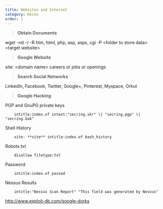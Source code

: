 ```yaml
---
title: Websites and Internet 
category: Recon
order: 1
---
```


> **Obtain Documents**
	

wget -nd -r -R htm, html, php, asp, aspx, cgi -P \<folder to store data\> \<target website\>

> **Google Website**


site: \<domain name\> careers or jobs or openings

> **Search Social Networks**

LinkedIn, Facebook, Twitter, Google+, Pinterest, Myspace, Orkut

> **Google Hacking**


PGP and GnuPG private keys

		intitle:index.of intext:"secring.skr" \| "secring.pgp" \| "secring.bak"


Shell History

		site: **site** intitle:index.of bash_history


Robots.txt

		disallow filetype:txt



Password	

		intitle:index.of passwd



Nessus Results

		intitle:"Nessus Scan Report" "This field was generated by Nessus"



http://www.exploit-db.com/google-dorks

